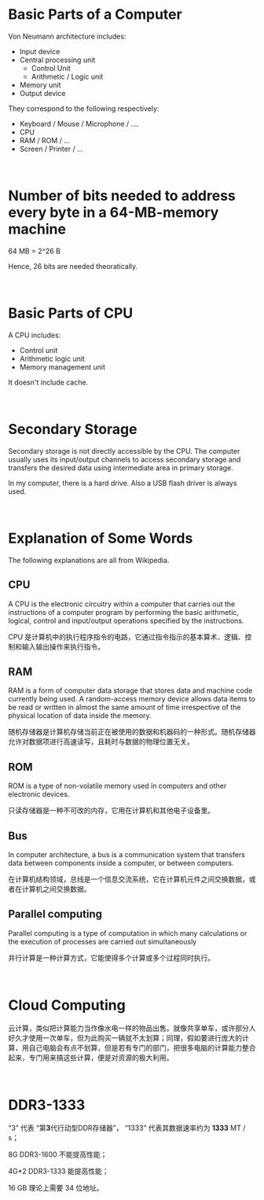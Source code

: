 # Basic Parts of a Computer

Von Neumann architecture includes:

- Input device
- Central processing unit
    - Control Unit
    - Arithmetic / Logic unit
- Memory unit
- Output device

They correspond to the following respectively:

- Keyboard / Mouse / Microphone / ....
- CPU
- RAM / ROM / ...
- Screen / Printer / ...

<br/>

# Number of bits needed to address every byte in a 64-MB-memory machine

64 MB = 2^26 B

Hence, 26 bits are needed theoratically.

<br/>

# Basic Parts of CPU

A CPU includes:

- Control unit
- Arithmetic logic unit
- Memory management unit

It doesn't include cache.

<br/>

# Secondary Storage

Secondary storage is not directly accessible by the CPU. The computer usually uses its input/output channels to access secondary storage and transfers the desired data using intermediate area in primary storage.

In my computer, there is a hard drive. Also a USB flash driver is always used.

<br/>

# Explanation of Some Words

The following explanations are all from Wikipedia.

## CPU

A CPU is the electronic circuitry within a computer that carries out the instructions of a computer program by performing the basic arithmetic, logical, control and input/output operations specified by the instructions.

CPU 是计算机中的执行程序指令的电路，它通过指令指示的基本算术、逻辑、控制和输入输出操作来执行指令。

## RAM

RAM is a form of computer data storage that stores data and machine code currently being used. A random-access memory device allows data items to be read or written in almost the same amount of time irrespective of the physical location of data inside the memory. 

随机存储器是计算机存储当前正在被使用的数据和机器码的一种形式。随机存储器允许对数据项进行高速读写，且耗时与数据的物理位置无关。

## ROM

ROM is a type of non-volatile memory used in computers and other electronic devices. 

只读存储器是一种不可改的内存，它用在计算机和其他电子设备里。

## Bus

In computer architecture, a bus is a communication system that transfers data between components inside a computer, or between computers.

在计算机结构领域，总线是一个信息交流系统，它在计算机元件之间交换数据，或者在计算机之间交换数据。

## Parallel computing

Parallel computing is a type of computation in which many calculations or the execution of processes are carried out simultaneously

并行计算是一种计算方式，它能使得多个计算或多个过程同时执行。

<br/>

# Cloud Computing

云计算，类似把计算能力当作像水电一样的物品出售。就像共享单车，或许部分人好久才使用一次单车，但为此购买一辆就不太划算；同理，假如要进行庞大的计算，用自己电脑会有点不划算，但是若有专门的部门，把很多电脑的计算能力整合起来，专门用来搞这些计算，便是对资源的极大利用。

<br/>

# DDR3-1333

“3” 代表 “第**3**代行动型DDR存储器”， “1333” 代表其数据速率约为 **1333** MT / s；

8G DDR3-1600 不能提高性能；

4G*2 DDR3-1333 能提高性能；

16 GB 理论上需要 34 位地址。
